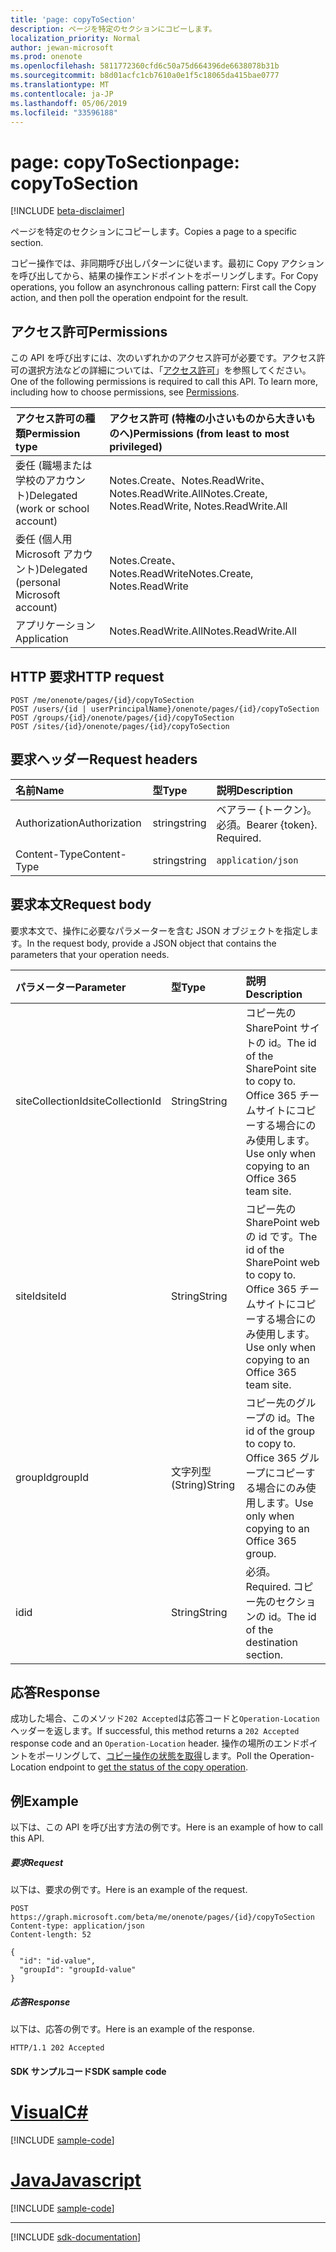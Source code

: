 ```yaml
---
title: 'page: copyToSection'
description: ページを特定のセクションにコピーします。
localization_priority: Normal
author: jewan-microsoft
ms.prod: onenote
ms.openlocfilehash: 5811772360cfd6c50a75d664396de6638078b31b
ms.sourcegitcommit: b8d01acfc1cb7610a0e1f5c18065da415bae0777
ms.translationtype: MT
ms.contentlocale: ja-JP
ms.lasthandoff: 05/06/2019
ms.locfileid: "33596188"
---
```

# <a name="page-copytosection"></a><span data-ttu-id="7a751-103">page: copyToSection</span><span class="sxs-lookup"><span data-stu-id="7a751-103">page: copyToSection</span></span>

[!INCLUDE [beta-disclaimer](../../includes/beta-disclaimer.md)]

<span data-ttu-id="7a751-104">ページを特定のセクションにコピーします。</span><span class="sxs-lookup"><span data-stu-id="7a751-104">Copies a page to a specific section.</span></span>

<span data-ttu-id="7a751-105">コピー操作では、非同期呼び出しパターンに従います。最初に Copy アクションを呼び出してから、結果の操作エンドポイントをポーリングします。</span><span class="sxs-lookup"><span data-stu-id="7a751-105">For Copy operations, you follow an asynchronous calling pattern:  First call the Copy action, and then poll the operation endpoint for the result.</span></span>

## <a name="permissions"></a><span data-ttu-id="7a751-106">アクセス許可</span><span class="sxs-lookup"><span data-stu-id="7a751-106">Permissions</span></span>
<span data-ttu-id="7a751-p101">この API を呼び出すには、次のいずれかのアクセス許可が必要です。アクセス許可の選択方法などの詳細については、「[アクセス許可](/graph/permissions-reference)」を参照してください。</span><span class="sxs-lookup"><span data-stu-id="7a751-p101">One of the following permissions is required to call this API. To learn more, including how to choose permissions, see [Permissions](/graph/permissions-reference).</span></span>

|<span data-ttu-id="7a751-109">アクセス許可の種類</span><span class="sxs-lookup"><span data-stu-id="7a751-109">Permission type</span></span>      | <span data-ttu-id="7a751-110">アクセス許可 (特権の小さいものから大きいものへ)</span><span class="sxs-lookup"><span data-stu-id="7a751-110">Permissions (from least to most privileged)</span></span>              |
|:--------------------|:---------------------------------------------------------|
|<span data-ttu-id="7a751-111">委任 (職場または学校のアカウント)</span><span class="sxs-lookup"><span data-stu-id="7a751-111">Delegated (work or school account)</span></span> | <span data-ttu-id="7a751-112">Notes.Create、Notes.ReadWrite、Notes.ReadWrite.All</span><span class="sxs-lookup"><span data-stu-id="7a751-112">Notes.Create, Notes.ReadWrite, Notes.ReadWrite.All</span></span>    |
|<span data-ttu-id="7a751-113">委任 (個人用 Microsoft アカウント)</span><span class="sxs-lookup"><span data-stu-id="7a751-113">Delegated (personal Microsoft account)</span></span> | <span data-ttu-id="7a751-114">Notes.Create、Notes.ReadWrite</span><span class="sxs-lookup"><span data-stu-id="7a751-114">Notes.Create, Notes.ReadWrite</span></span>    |
|<span data-ttu-id="7a751-115">アプリケーション</span><span class="sxs-lookup"><span data-stu-id="7a751-115">Application</span></span> | <span data-ttu-id="7a751-116">Notes.ReadWrite.All</span><span class="sxs-lookup"><span data-stu-id="7a751-116">Notes.ReadWrite.All</span></span> |

## <a name="http-request"></a><span data-ttu-id="7a751-117">HTTP 要求</span><span class="sxs-lookup"><span data-stu-id="7a751-117">HTTP request</span></span>
<!-- { "blockType": "ignored" } -->
```http
POST /me/onenote/pages/{id}/copyToSection
POST /users/{id | userPrincipalName}/onenote/pages/{id}/copyToSection
POST /groups/{id}/onenote/pages/{id}/copyToSection
POST /sites/{id}/onenote/pages/{id}/copyToSection
```
## <a name="request-headers"></a><span data-ttu-id="7a751-118">要求ヘッダー</span><span class="sxs-lookup"><span data-stu-id="7a751-118">Request headers</span></span>
| <span data-ttu-id="7a751-119">名前</span><span class="sxs-lookup"><span data-stu-id="7a751-119">Name</span></span>       | <span data-ttu-id="7a751-120">型</span><span class="sxs-lookup"><span data-stu-id="7a751-120">Type</span></span> | <span data-ttu-id="7a751-121">説明</span><span class="sxs-lookup"><span data-stu-id="7a751-121">Description</span></span>|
|:---------------|:--------|:----------|
| <span data-ttu-id="7a751-122">Authorization</span><span class="sxs-lookup"><span data-stu-id="7a751-122">Authorization</span></span>  | <span data-ttu-id="7a751-123">string</span><span class="sxs-lookup"><span data-stu-id="7a751-123">string</span></span>  | <span data-ttu-id="7a751-p102">ベアラー {トークン}。必須。</span><span class="sxs-lookup"><span data-stu-id="7a751-p102">Bearer {token}. Required.</span></span> |
| <span data-ttu-id="7a751-126">Content-Type</span><span class="sxs-lookup"><span data-stu-id="7a751-126">Content-Type</span></span> | <span data-ttu-id="7a751-127">string</span><span class="sxs-lookup"><span data-stu-id="7a751-127">string</span></span> | `application/json` |

## <a name="request-body"></a><span data-ttu-id="7a751-128">要求本文</span><span class="sxs-lookup"><span data-stu-id="7a751-128">Request body</span></span>
<span data-ttu-id="7a751-129">要求本文で、操作に必要なパラメーターを含む JSON オブジェクトを指定します。</span><span class="sxs-lookup"><span data-stu-id="7a751-129">In the request body, provide a JSON object that contains the parameters that your operation needs.</span></span>

| <span data-ttu-id="7a751-130">パラメーター</span><span class="sxs-lookup"><span data-stu-id="7a751-130">Parameter</span></span>    | <span data-ttu-id="7a751-131">型</span><span class="sxs-lookup"><span data-stu-id="7a751-131">Type</span></span>   |<span data-ttu-id="7a751-132">説明</span><span class="sxs-lookup"><span data-stu-id="7a751-132">Description</span></span>|
|:---------------|:--------|:----------|
|<span data-ttu-id="7a751-133">siteCollectionId</span><span class="sxs-lookup"><span data-stu-id="7a751-133">siteCollectionId</span></span>|<span data-ttu-id="7a751-134">String</span><span class="sxs-lookup"><span data-stu-id="7a751-134">String</span></span>|<span data-ttu-id="7a751-135">コピー先の SharePoint サイトの id。</span><span class="sxs-lookup"><span data-stu-id="7a751-135">The id of the SharePoint site to copy to.</span></span> <span data-ttu-id="7a751-136">Office 365 チームサイトにコピーする場合にのみ使用します。</span><span class="sxs-lookup"><span data-stu-id="7a751-136">Use only when copying to an Office 365 team site.</span></span>|
|<span data-ttu-id="7a751-137">siteId</span><span class="sxs-lookup"><span data-stu-id="7a751-137">siteId</span></span>|<span data-ttu-id="7a751-138">String</span><span class="sxs-lookup"><span data-stu-id="7a751-138">String</span></span>|<span data-ttu-id="7a751-139">コピー先の SharePoint web の id です。</span><span class="sxs-lookup"><span data-stu-id="7a751-139">The id of the SharePoint web to copy to.</span></span> <span data-ttu-id="7a751-140">Office 365 チームサイトにコピーする場合にのみ使用します。</span><span class="sxs-lookup"><span data-stu-id="7a751-140">Use only when copying to an Office 365 team site.</span></span>|
|<span data-ttu-id="7a751-141">groupId</span><span class="sxs-lookup"><span data-stu-id="7a751-141">groupId</span></span>|<span data-ttu-id="7a751-142">文字列型 (String)</span><span class="sxs-lookup"><span data-stu-id="7a751-142">String</span></span>|<span data-ttu-id="7a751-143">コピー先のグループの id。</span><span class="sxs-lookup"><span data-stu-id="7a751-143">The id of the group to copy to.</span></span> <span data-ttu-id="7a751-144">Office 365 グループにコピーする場合にのみ使用します。</span><span class="sxs-lookup"><span data-stu-id="7a751-144">Use only when copying to an Office 365 group.</span></span>|
|<span data-ttu-id="7a751-145">id</span><span class="sxs-lookup"><span data-stu-id="7a751-145">id</span></span>|<span data-ttu-id="7a751-146">String</span><span class="sxs-lookup"><span data-stu-id="7a751-146">String</span></span>|<span data-ttu-id="7a751-147">必須。</span><span class="sxs-lookup"><span data-stu-id="7a751-147">Required.</span></span> <span data-ttu-id="7a751-148">コピー先のセクションの id。</span><span class="sxs-lookup"><span data-stu-id="7a751-148">The id of the destination section.</span></span>|

## <a name="response"></a><span data-ttu-id="7a751-149">応答</span><span class="sxs-lookup"><span data-stu-id="7a751-149">Response</span></span>

<span data-ttu-id="7a751-150">成功した場合、このメソッド`202 Accepted`は応答コードと`Operation-Location`ヘッダーを返します。</span><span class="sxs-lookup"><span data-stu-id="7a751-150">If successful, this method returns a `202 Accepted` response code and an `Operation-Location` header.</span></span> <span data-ttu-id="7a751-151">操作の場所のエンドポイントをポーリングして、[コピー操作の状態を取得](onenoteoperation-get.md)します。</span><span class="sxs-lookup"><span data-stu-id="7a751-151">Poll the Operation-Location endpoint to [get the status of the copy operation](onenoteoperation-get.md).</span></span>

## <a name="example"></a><span data-ttu-id="7a751-152">例</span><span class="sxs-lookup"><span data-stu-id="7a751-152">Example</span></span>
<span data-ttu-id="7a751-153">以下は、この API を呼び出す方法の例です。</span><span class="sxs-lookup"><span data-stu-id="7a751-153">Here is an example of how to call this API.</span></span>
##### <a name="request"></a><span data-ttu-id="7a751-154">要求</span><span class="sxs-lookup"><span data-stu-id="7a751-154">Request</span></span>
<span data-ttu-id="7a751-155">以下は、要求の例です。</span><span class="sxs-lookup"><span data-stu-id="7a751-155">Here is an example of the request.</span></span>
<!-- {
  "blockType": "request",
  "name": "page_copytosection"
}-->
```http
POST https://graph.microsoft.com/beta/me/onenote/pages/{id}/copyToSection
Content-type: application/json
Content-length: 52

{
  "id": "id-value",
  "groupId": "groupId-value"
}
```

##### <a name="response"></a><span data-ttu-id="7a751-156">応答</span><span class="sxs-lookup"><span data-stu-id="7a751-156">Response</span></span>
<span data-ttu-id="7a751-157">以下は、応答の例です。</span><span class="sxs-lookup"><span data-stu-id="7a751-157">Here is an example of the response.</span></span>
<!-- {
  "blockType": "response",
  "truncated": true,
  "@odata.type": "microsoft.graph.onenoteOperation"
} -->
```http
HTTP/1.1 202 Accepted
```
#### <a name="sdk-sample-code"></a><span data-ttu-id="7a751-158">SDK サンプルコード</span><span class="sxs-lookup"><span data-stu-id="7a751-158">SDK sample code</span></span>
# <a name="ctabcs"></a>[<span data-ttu-id="7a751-159">Visual</span><span class="sxs-lookup"><span data-stu-id="7a751-159">C#</span></span>](#tab/cs)
[!INCLUDE [sample-code](../includes/page_copytosection-Cs-snippets.md)]

# <a name="javascripttabjavascript"></a>[<span data-ttu-id="7a751-160">Java</span><span class="sxs-lookup"><span data-stu-id="7a751-160">Javascript</span></span>](#tab/javascript)
[!INCLUDE [sample-code](../includes/page_copytosection-Javascript-snippets.md)]

---

[!INCLUDE [sdk-documentation](../includes/snippets_sdk_documentation_link.md)]

<!-- uuid: 8fcb5dbc-d5aa-4681-8e31-b001d5168d79
2015-10-25 14:57:30 UTC -->
<!--
{
  "type": "#page.annotation",
  "description": "page: copyToSection",
  "keywords": "",
  "section": "documentation",
  "tocPath": "",
  "suppressions": [
    "Error: /api-reference/beta/api/page-copytosection.md:\r\n      BookmarkMissing: '[#tab/cs](C#)'. Did you mean: #c (score: 5)",
    "Error: /api-reference/beta/api/page-copytosection.md:\r\n      BookmarkMissing: '[#tab/javascript](Javascript)'. Did you mean: #javascript (score: 4)"
  ]
}
-->

